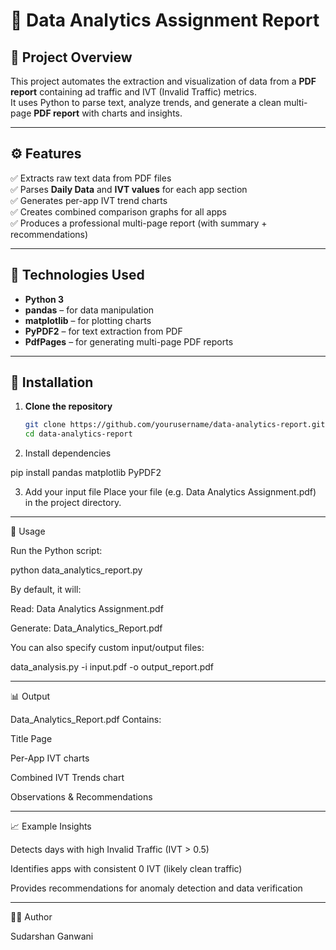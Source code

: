 # 🧠 Data Analytics Assignment Report

## 📘 Project Overview
This project automates the extraction and visualization of data from a **PDF report** containing ad traffic and IVT (Invalid Traffic) metrics.  
It uses Python to parse text, analyze trends, and generate a clean multi-page **PDF report** with charts and insights.

---

## ⚙️ Features
✅ Extracts raw text data from PDF files  
✅ Parses **Daily Data** and **IVT values** for each app section  
✅ Generates per-app IVT trend charts  
✅ Creates combined comparison graphs for all apps  
✅ Produces a professional multi-page report (with summary + recommendations)

---

## 🧩 Technologies Used
- **Python 3**
- **pandas** – for data manipulation  
- **matplotlib** – for plotting charts  
- **PyPDF2** – for text extraction from PDF  
- **PdfPages** – for generating multi-page PDF reports  

---

## 🧾 Installation

1. **Clone the repository**
   ```bash
   git clone https://github.com/yourusername/data-analytics-report.git
   cd data-analytics-report

2. Install dependencies

pip install pandas matplotlib PyPDF2


3. Add your input file Place your file (e.g. Data Analytics Assignment.pdf) in the project directory.




---

🚀 Usage

Run the Python script:

python data_analytics_report.py

By default, it will:

Read: Data Analytics Assignment.pdf

Generate: Data_Analytics_Report.pdf


You can also specify custom input/output files:

data_analysis.py -i input.pdf -o output_report.pdf


---

📊 Output

Data_Analytics_Report.pdf
Contains:

Title Page

Per-App IVT charts

Combined IVT Trends chart

Observations & Recommendations




---

📈 Example Insights

Detects days with high Invalid Traffic (IVT > 0.5)

Identifies apps with consistent 0 IVT (likely clean traffic)

Provides recommendations for anomaly detection and data verification



---

🧑‍💻 Author

Sudarshan Ganwani
